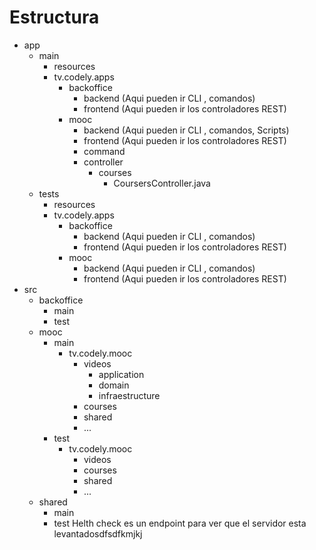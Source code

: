 # Estructura
- app
    - main
        - resources
        - tv.codely.apps
            - backoffice
                - backend (Aqui pueden ir CLI , comandos)
                - frontend (Aqui pueden ir los controladores REST)
            - mooc
                - backend (Aqui pueden ir CLI , comandos, Scripts)
                - frontend (Aqui pueden ir los controladores REST)
                - command
                - controller
                    - courses
                        - CoursersController.java
    - tests
        - resources
        - tv.codely.apps
            - backoffice
                - backend (Aqui pueden ir CLI , comandos)
                - frontend (Aqui pueden ir los controladores REST)
            - mooc
                - backend (Aqui pueden ir CLI , comandos)
                - frontend (Aqui pueden ir los controladores REST)
- src
    - backoffice
        - main
        - test
    - mooc
        - main
            - tv.codely.mooc
                - videos
                    - application
                    - domain
                    - infraestructure
                - courses
                - shared
                - ...
        - test
            - tv.codely.mooc
                - videos
                - courses
                - shared
                - ...
    - shared
        - main
        - test
Helth check es un endpoint para ver que el servidor esta levantadosdfsdfkmjkj
